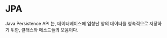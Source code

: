# JPA
Java Persistence API 는, 데이터베이스에 엄청난 양의 데이터를 영속적으로 저장하기 위한, 클래스와 메소드들의 모음이다. 
<!--stackedit_data:
eyJoaXN0b3J5IjpbMjU2NTc3MjAzXX0=
-->